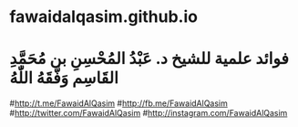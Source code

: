 # fawaidalqasim.github.io
# فوائد علمية للشيخ د. عَبْدُ المُحْسِنِ بن مُحَمَّدِ القَاسِم وَفَّقَهُ اللّٰهُ
#http://t.me/FawaidAlQasim
#http://fb.me/FawaidAlQasim
#http://twitter.com/FawaidAlQasim
#http://instagram.com/FawaidAlQasim
